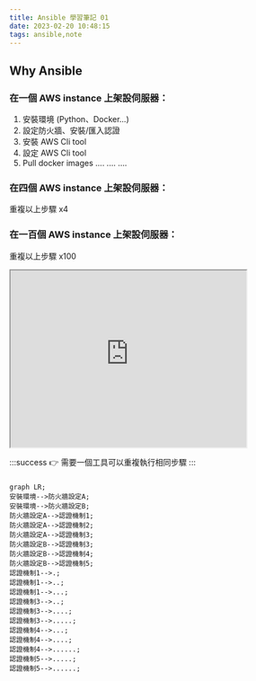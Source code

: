 ```yaml
---
title: Ansible 學習筆記 01
date: 2023-02-20 10:48:15
tags: ansible,note
---
```


## Why Ansible
### 在一個 AWS instance 上架設伺服器：
1. 安裝環境 (Python、Docker...)
2. 設定防火牆、安裝/匯入認證
3. 安裝 AWS Cli tool
4. 設定 AWS Cli tool
5. Pull docker images
....
....
....

### 在四個 AWS instance 上架設伺服器：
重複以上步驟 x4

### 在一百個 AWS instance 上架設伺服器：
重複以上步驟 x100

<iframe width="420" height="315"
src="https://www.youtube.com/embed/IMUT8EhTqJM">
</iframe>

:::success
:point_right: 需要一個工具可以重複執行相同步驟
:::
###
``` mermaid
graph LR;
安裝環境-->防火牆設定A;
安裝環境-->防火牆設定B;
防火牆設定A-->認證機制1;
防火牆設定A-->認證機制2;
防火牆設定A-->認證機制3;
防火牆設定B-->認證機制3;
防火牆設定B-->認證機制4;
防火牆設定B-->認證機制5;
認證機制1-->.;
認證機制1-->..;
認證機制1-->...;
認證機制3-->..;
認證機制3-->....;
認證機制3-->.....;
認證機制4-->...;
認證機制4-->....;
認證機制4-->......;
認證機制5-->.....;
認證機制5-->......;
```